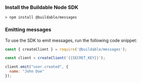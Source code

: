 ### Install the Buildable Node SDK

`> npm install @buildable/messages`

### Emitting messages

To use the SDK to emit messages, run the following code snippet:

```js
const { createClient } = require('@buildable/messages');

const client = createClient('{{SECRET_KEY}}');

client.emit("user.created", { 
  name: "John Doe"
});
```